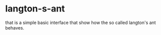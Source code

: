 # langton-s-ant
that is a simple basic interface that show how the so called langton's ant behaves.
